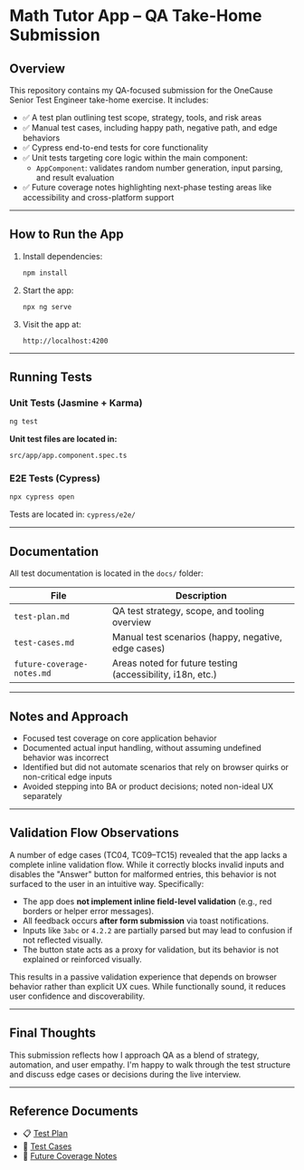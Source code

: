 # Math Tutor App – QA Take-Home Submission

## Overview

This repository contains my QA-focused submission for the OneCause Senior Test Engineer take-home exercise. It includes:

- ✅ A test plan outlining test scope, strategy, tools, and risk areas
- ✅ Manual test cases, including happy path, negative path, and edge behaviors
- ✅ Cypress end-to-end tests for core functionality
- ✅ Unit tests targeting core logic within the main component:
  - `AppComponent`: validates random number generation, input parsing, and result evaluation
- ✅ Future coverage notes highlighting next-phase testing areas like accessibility and cross-platform support

---

## How to Run the App

1. Install dependencies:
   ```bash
   npm install
   ```

2. Start the app:
   ```bash
   npx ng serve
   ```

3. Visit the app at:
   ```
   http://localhost:4200
   ```

---

## Running Tests

### Unit Tests (Jasmine + Karma)
```bash
ng test
```

**Unit test files are located in:**

```
src/app/app.component.spec.ts
```

### E2E Tests (Cypress)
```bash
npx cypress open
```

Tests are located in: `cypress/e2e/`

---

## Documentation

All test documentation is located in the `docs/` folder:

| File                     | Description                                            |
|--------------------------|--------------------------------------------------------|
| `test-plan.md`           | QA test strategy, scope, and tooling overview          |
| `test-cases.md`          | Manual test scenarios (happy, negative, edge cases)    |
| `future-coverage-notes.md` | Areas noted for future testing (accessibility, i18n, etc.) |

---

## Notes and Approach

- Focused test coverage on core application behavior
- Documented actual input handling, without assuming undefined behavior was incorrect
- Identified but did not automate scenarios that rely on browser quirks or non-critical edge inputs
- Avoided stepping into BA or product decisions; noted non-ideal UX separately

---

## Validation Flow Observations

A number of edge cases (TC04, TC09–TC15) revealed that the app lacks a complete inline validation flow. While it correctly blocks invalid inputs and disables the "Answer" button for malformed entries, this behavior is not surfaced to the user in an intuitive way. Specifically:

- The app does **not implement inline field-level validation** (e.g., red borders or helper error messages).
- All feedback occurs **after form submission** via toast notifications.
- Inputs like `3abc` or `4.2.2` are partially parsed but may lead to confusion if not reflected visually.
- The button state acts as a proxy for validation, but its behavior is not explained or reinforced visually.

This results in a passive validation experience that depends on browser behavior rather than explicit UX cues. While functionally sound, it reduces user confidence and discoverability.

---

## Final Thoughts

This submission reflects how I approach QA as a blend of strategy, automation, and user empathy. I'm happy to walk through the test structure and discuss edge cases or decisions during the live interview.

---

## Reference Documents

- 📋 [Test Plan](./test-plan.md)
- 📄 [Test Cases](./test-cases.md)
- 🔮 [Future Coverage Notes](./future-coverage-notes.md)
